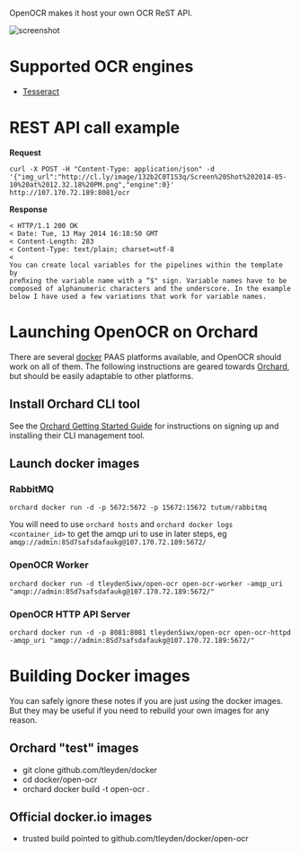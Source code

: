 
OpenOCR makes it host your own OCR ReST API.  

![screenshot](http://tleyden-misc.s3.amazonaws.com/blog_images/openocr-architecture.png)

# Supported OCR engines

* [Tesseract](https://code.google.com/p/tesseract-ocr/)

# REST API call example

**Request**

```
curl -X POST -H "Content-Type: application/json" -d '{"img_url":"http://cl.ly/image/132b2C0T1S3q/Screen%20Shot%202014-05-10%20at%2012.32.18%20PM.png","engine":0}' http://107.170.72.189:8081/ocr
```

**Response**

```
< HTTP/1.1 200 OK
< Date: Tue, 13 May 2014 16:18:50 GMT
< Content-Length: 283
< Content-Type: text/plain; charset=utf-8
<
You can create local variables for the pipelines within the template by
preﬁxing the variable name with a “$" sign. Variable names have to be
composed of alphanumeric characters and the underscore. In the example
below I have used a few variations that work for variable names.

```

# Launching OpenOCR on Orchard

There are several [docker](http://www.docker.io) PAAS platforms available, and OpenOCR should work on all of them.  The following instructions are geared towards [Orchard](http://www.orchardup.com), but should be easily adaptable to other platforms.

## Install Orchard CLI tool

See the [Orchard Getting Started Guide](https://www.orchardup.com/docs)
for instructions on signing up and installing their CLI management tool.

## Launch docker images

### RabbitMQ

```
orchard docker run -d -p 5672:5672 -p 15672:15672 tutum/rabbitmq
```

You will need to use `orchard hosts` and `orchard docker logs <container_id>` to get the amqp uri to use in later steps, eg `amqp://admin:8Sd7safsdafaukg@107.170.72.189:5672/`

### OpenOCR Worker

```
orchard docker run -d tleyden5iwx/open-ocr open-ocr-worker -amqp_uri "amqp://admin:8Sd7safsdafaukg@107.170.72.189:5672/"
```

### OpenOCR HTTP API Server

```
orchard docker run -d -p 8081:8081 tleyden5iwx/open-ocr open-ocr-httpd -amqp_uri "amqp://admin:8Sd7safsdafaukg@107.170.72.189:5672/"
```

# Building Docker images

You can safely ignore these notes if you are just *using* the docker images.  But they may be useful if you need to rebuild your own images for any reason.

## Orchard "test" images

* git clone github.com/tleyden/docker
* cd docker/open-ocr
* orchard docker build -t open-ocr .
 
## Official docker.io images

* trusted build pointed to github.com/tleyden/docker/open-ocr